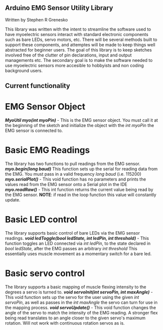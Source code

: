 ## Arduino EMG Sensor Utility Library
Written by Stephen R Grenesko

This library was written with the intent to streamline the software used to have myoelectric sensors interact with standard electronic components such as bare LEDs, servo motors, etc. There will be several methods built to support these components, and attemptes will be made to keep things well abstracted for beginner users. The goal of this library is to keep sketches involved free of the clutter of pin declarations, input and output managements etc. The secondary goal is to make the software needed to use myoelectric sensors more accesible to hobbyists and non coding background users.

## Current functionality

# EMG Sensor Object

***MyoUtil myo(int myoPin)*** - This is the EMG sensor object. You must call it at the beginning of the sketch and initialize the object with the *int myoPin* the EMG sensor is connected to.

# Basic EMG Readings

The library has two functions to pull readings from the EMG sensor.
***myo.begin(long baud)*** This function sets up the serial for reading data from the EMG. You must pass in a valid frequency *long baud*  (i.e. 115200) 
***myo.serialPlot()*** - This void function has no parameters and prints the values read from the EMG sensor onto a Serial plot in the IDE
***myo.readRaw()*** - This int function returns the current value being read by the EMG sensor. **NOTE**: if read in the loop function this value will constantly update.

# Basic LED control

The library supports basic control of bare LEDs via the EMG sensor readings.
***void ledToggle(bool ledState, int ledPin, int threshold)*** - This function toggles an LED connected via *int ledPin*, to the state declared in *bool ledState*, after the EMG passes an arbitrary *int threshold* This essentially uses muscle movement as a momentary switch for a bare led.

# Basic servo control

The library supports a basic mapping of muscle flexing intensity to the degrees a servo is turned to.
***void servoInit(int servoPin, int maxAngle)*** - This void function sets up the servo for the user using the given *int servoPin*, as well as passes in the *int maxAngle* the servo can turn for use in the mapping process.
***void servoUpdate()*** - This void function changes the angle of the servo to match the intensity of the EMG reading. A stronger flex being read translates to an angle closer to the given servo's maximum rotation. Will not work with continuous rotation servos as is.
